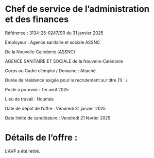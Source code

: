 # Chef de service de l’administration et des finances

Référence : 3134-25-0247/SR du 31 janvier 2025

Employeur : Agence sanitaire et sociale ASSNC

De la Nouvelle-Calédonie (ASSNC)

AGENCE SANITAIRE ET SOCIALE de la Nouvelle-Calédonie

Corps ou Cadre d’emploi / Domaine : Attaché

Durée de résidence exigée pour le recrutement sur titre (1) : /

Poste à pourvoir : 1er avril 2025

Lieu de travail : Nouméa

Date de dépôt de l’offre : Vendredi 31 janvier 2025

Date limite de candidature : Vendredi 21 février 2025

# Détails de l’offre :

L’AVP a été retiré.